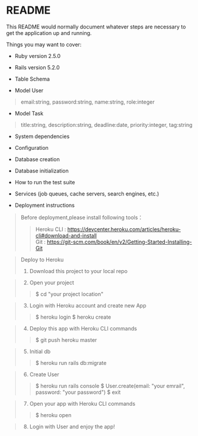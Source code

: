 # README

This README would normally document whatever steps are necessary to get the
application up and running.

Things you may want to cover:

* Ruby version
2.5.0

* Rails version
5.2.0

* Table Schema
- Model User
>email:string, password:string, name:string, role:integer

- Model Task
>title:string, description:string, deadline:date, priority:integer, tag:string

* System dependencies

* Configuration

* Database creation

* Database initialization

* How to run the test suite

* Services (job queues, cache servers, search engines, etc.)

* Deployment instructions
> Before deployment,please install following tools： 
>>   Heroku CLI  : https://devcenter.heroku.com/articles/heroku-cli#download-and-install  
>>   Git         : https://git-scm.com/book/en/v2/Getting-Started-Installing-Git 

>	Deploy to Heroku
>	1. Download this project to your local repo

> 2. Open your project
>> $ cd "your project location"

> 3. Login with Heroku account and create new App
>> $ heroku login
>> $ heroku create

>	4. Deploy this app with Heroku CLI commands
>> $ git push heroku master

>	5. Initial db
>> $ heroku run rails db:migrate

>	6. Create User
>> $ heroku run rails console
>> $ User.create(email: "your emrail", password: "your password")
>> $ exit

> 7. Open your app with Heroku CLI commands
>> $ heroku open

> 8. Login with User and enjoy the app!
